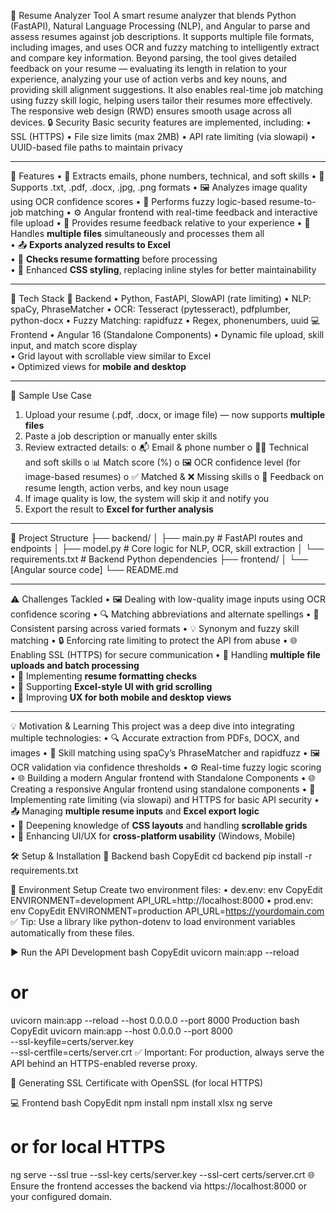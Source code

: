 📄 Resume Analyzer Tool
A smart resume analyzer that blends Python (FastAPI), Natural Language Processing (NLP), and Angular to parse and assess resumes against job descriptions. It supports multiple file formats, including images, and uses OCR and fuzzy matching to intelligently extract and compare key information.
Beyond parsing, the tool gives detailed feedback on your resume — evaluating its length in relation to your experience, analyzing your use of action verbs and key nouns, and providing skill alignment suggestions.
It also enables real-time job matching using fuzzy skill logic, helping users tailor their resumes more effectively. The responsive web design (RWD) ensures smooth usage across all devices.
🔒 Security
Basic security features are implemented, including:
•	SSL (HTTPS)
•	File size limits (max 2MB)
•	API rate limiting (via slowapi)
•	UUID-based file paths to maintain privacy
________________________________________
🚀 Features
•	📧 Extracts emails, phone numbers, technical, and soft skills
•	📄 Supports .txt, .pdf, .docx, .jpg, .png formats
•	🖼️ Analyzes image quality using OCR confidence scores
•	🧠 Performs fuzzy logic-based resume-to-job matching
•	⚙️ Angular frontend with real-time feedback and interactive file upload
•	📝 Provides resume feedback relative to your experience
•	📁 Handles **multiple files** simultaneously and processes them all  
•	📤 **Exports analyzed results to Excel**  
•	📐 **Checks resume formatting** before processing  
•	🎨 Enhanced **CSS styling**, replacing inline styles for better maintainability
________________________________________
🧠 Tech Stack
🔧 Backend
•	Python, FastAPI, SlowAPI (rate limiting)
•	NLP: spaCy, PhraseMatcher
•	OCR: Tesseract (pytesseract), pdfplumber, python-docx
•	Fuzzy Matching: rapidfuzz
•	Regex, phonenumbers, uuid
💻 Frontend
•	Angular 16 (Standalone Components)
•	Dynamic file upload, skill input, and match score display	
•	Grid layout with scrollable view similar to Excel  
•	Optimized views for **mobile and desktop**  
________________________________________
🧪 Sample Use Case
1.	Upload your resume (.pdf, .docx, or image file) — now supports **multiple files**
2.	Paste a job description or manually enter skills
3.	Review extracted details:
o	📬 Email & phone number
o	🧑‍💻 Technical and soft skills
o	📊 Match score (%)
o	🖼️ OCR confidence level (for image-based resumes)
o	✅ Matched & ❌ Missing skills
o	📝 Feedback on resume length, action verbs, and key noun usage
4.	If image quality is low, the system will skip it and notify you
5.	Export the result to **Excel for further analysis**
________________________________________
📁 Project Structure
├── backend/
│   ├── main.py            # FastAPI routes and endpoints
│   ├── model.py           # Core logic for NLP, OCR, skill extraction
│   └── requirements.txt   # Backend Python dependencies
├── frontend/
│   └── [Angular source code]
└── README.md
________________________________________
⚠️ Challenges Tackled
•	🖼️ Dealing with low-quality image inputs using OCR confidence scoring
•	🔍 Matching abbreviations and alternate spellings
•	📄 Consistent parsing across varied formats
•	💡 Synonym and fuzzy skill matching
•	🔒 Enforcing rate limiting to protect the API from abuse
•	🌐 Enabling SSL (HTTPS) for secure communication
•	📁 Handling **multiple file uploads and batch processing**  
•	📐 Implementing **resume formatting checks**  
•	🧾 Supporting **Excel-style UI with grid scrolling**  
•	📱 Improving **UX for both mobile and desktop views**  
________________________________________
💡 Motivation & Learning
This project was a deep dive into integrating multiple technologies:
•	🔍 Accurate extraction from PDFs, DOCX, and images
•	📌 Skill matching using spaCy’s PhraseMatcher and rapidfuzz
•	🖼️ OCR validation via confidence thresholds
•	⚙️ Real-time fuzzy logic scoring
•	🌐 Building a modern Angular frontend with Standalone Components
•	🌐 Creating a responsive Angular frontend using standalone components
•	🔐 Implementing rate limiting (via slowapi) and HTTPS for basic API security
•	📤 Managing **multiple resume inputs** and **Excel export logic**  
•	🎨 Deepening knowledge of **CSS layouts** and handling **scrollable grids**  
•	📱 Enhancing UI/UX for **cross-platform usability** (Windows, Mobile)

🛠️ Setup & Installation
🔧 Backend
bash
CopyEdit
cd backend
pip install -r requirements.txt

🌱 Environment Setup
Create two environment files:
•	dev.env:
env
CopyEdit
ENVIRONMENT=development
API_URL=http://localhost:8000
•	prod.env:
env
CopyEdit
ENVIRONMENT=production
API_URL=https://yourdomain.com
✅ Tip: Use a library like python-dotenv to load environment variables automatically from these files.

▶️ Run the API
Development
bash
CopyEdit
uvicorn main:app --reload
# or
uvicorn main:app --reload --host 0.0.0.0 --port 8000
Production
bash
CopyEdit
uvicorn main:app --host 0.0.0.0 --port 8000 \
  --ssl-keyfile=certs/server.key \
  --ssl-certfile=certs/server.crt
✅ Important: For production, always serve the API behind an HTTPS-enabled reverse proxy.

🔐 Generating SSL Certificate with OpenSSL (for local HTTPS)

💻 Frontend
bash
CopyEdit
npm install
npm install xlsx
ng serve
# or for local HTTPS
ng serve --ssl true --ssl-key certs/server.key --ssl-cert certs/server.crt
🌐 Ensure the frontend accesses the backend via https://localhost:8000 or your configured domain.
